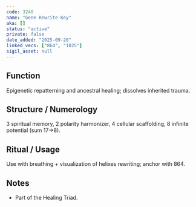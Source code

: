 ```yaml
---
code: 3248
name: "Gene Rewrite Key"
aka: []
status: "active"
private: false
date_added: "2025-09-20"
linked_vecs: ["864", "1025"]
sigil_asset: null
---
```


## Function
Epigenetic repatterning and ancestral healing; dissolves inherited trauma.

## Structure / Numerology
3 spiritual memory, 2 polarity harmonizer, 4 cellular scaffolding, 8 infinite potential (sum 17→8).

## Ritual / Usage
Use with breathing + visualization of helixes rewriting; anchor with 864.

## Notes
- Part of the Healing Triad.
